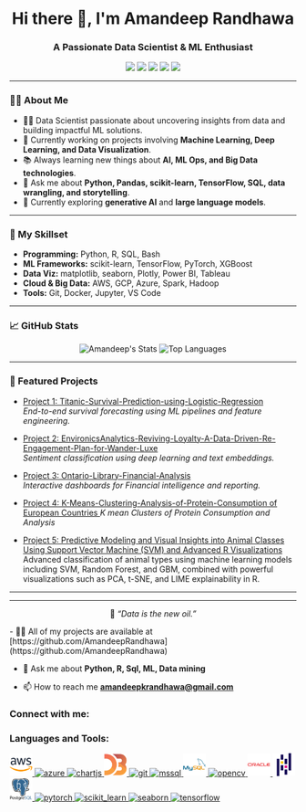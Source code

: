 <h1 align="center">Hi there 👋, I'm Amandeep Randhawa</h1>
<h3 align="center">A Passionate Data Scientist & ML Enthusiast</h3>

<p align="center">
  <img src="https://img.shields.io/badge/Python-blue?logo=python&logoColor=white" />
  <img src="https://img.shields.io/badge/R-276DC3?logo=r&logoColor=white" />
  <img src="https://img.shields.io/badge/Machine%20Learning-yellowgreen" />
  <img src="https://img.shields.io/badge/Data%20Visualization-orange" />
  <img src="https://img.shields.io/badge/Deep%20Learning-FF6F00" />
</p>

---

### 👨‍💻 About Me

- 🧑‍💻 Data Scientist passionate about uncovering insights from data and building impactful ML solutions.
- 🔭 Currently working on projects involving **Machine Learning, Deep Learning, and Data Visualization**.
- 📚 Always learning new things about **AI, ML Ops, and Big Data technologies**.
- 💬 Ask me about **Python, Pandas, scikit-learn, TensorFlow, SQL, data wrangling, and storytelling**.
- 🌱 Currently exploring **generative AI** and **large language models**.

---

### 🚀 My Skillset

- **Programming:** Python, R, SQL, Bash
- **ML Frameworks:** scikit-learn, TensorFlow, PyTorch, XGBoost
- **Data Viz:** matplotlib, seaborn, Plotly, Power BI, Tableau
- **Cloud & Big Data:** AWS, GCP, Azure, Spark, Hadoop
- **Tools:** Git, Docker, Jupyter, VS Code

---

### 📈 GitHub Stats

<p align="center">
  <img src="https://github-readme-stats.vercel.app/api?username=AmandeepRandhawa&show_icons=true&theme=radical" alt="Amandeep's Stats" />
  <img src="https://github-readme-stats.vercel.app/api/top-langs/?username=AmandeepRandhawa&layout=compact&theme=radical" alt="Top Languages" />
</p>

---

### 🚩 Featured Projects

- [Project 1: Titanic-Survival-Prediction-using-Logistic-Regression](https://github.com/AmandeepRandhawa/Titanic-Survival-Prediction-using-Logistic-Regression)  
  *End-to-end survival forecasting using ML pipelines and feature engineering.*

- [Project 2: EnvironicsAnalytics-Reviving-Loyalty-A-Data-Driven-Re-Engagement-Plan-for-Wander-Luxe](https://github.com/AmandeepRandhawa/EnvironicsAnalytics-Reviving-Loyalty-A-Data-Driven-Re-Engagement-Plan-for-Wander-Luxe)  
  *Sentiment classification using deep learning and text embeddings.*

- [Project 3: Ontario-Library-Financial-Analysis](https://github.com/AmandeepRandhawa/Ontario-Library-Financial-Analysis)  
  *Interactive dashboards for Financial intelligence and reporting.*

-  [Project 4: K-Means-Clustering-Analysis-of-Protein-Consumption of European Countries ](https://github.com/AmandeepRandhawa/K-Means-Clustering-Analysis-of-Protein-Consumption)
  *K mean Clusters of Protein Consumption and Analysis*
-  [Project 5: Predictive Modeling and Visual Insights into Animal Classes Using Support Vector Machine (SVM) and Advanced R Visualizations ](https://github.com/AmandeepRandhawa/Predictive-Modeling-into-Animal-Classes-Using-Support-Vector-Machine-SVM-and-Visual-Analysis)
Advanced classification of animal types using machine learning models including SVM, Random Forest, and GBM, combined with powerful visualizations such as PCA, t-SNE, and LIME explainability in R.


---


---

<p align="center">
  🧠 <i>“Data is the new oil.”</i>
</p>
- 👨‍💻 All of my projects are available at [https://github.com/AmandeepRandhawa](https://github.com/AmandeepRandhawa)

- 💬 Ask me about **Python, R, Sql, ML, Data mining**

- 📫 How to reach me **amandeepkrandhawa@gmail.com**

<h3 align="left">Connect with me:</h3>
<p align="left">
</p>

<h3 align="left">Languages and Tools:</h3>
<p align="left"> <a href="https://aws.amazon.com" target="_blank" rel="noreferrer"> <img src="https://raw.githubusercontent.com/devicons/devicon/master/icons/amazonwebservices/amazonwebservices-original-wordmark.svg" alt="aws" width="40" height="40"/> </a> <a href="https://azure.microsoft.com/en-in/" target="_blank" rel="noreferrer"> <img src="https://www.vectorlogo.zone/logos/microsoft_azure/microsoft_azure-icon.svg" alt="azure" width="40" height="40"/> </a> <a href="https://www.chartjs.org" target="_blank" rel="noreferrer"> <img src="https://www.chartjs.org/media/logo-title.svg" alt="chartjs" width="40" height="40"/> </a> <a href="https://d3js.org/" target="_blank" rel="noreferrer"> <img src="https://raw.githubusercontent.com/devicons/devicon/master/icons/d3js/d3js-original.svg" alt="d3js" width="40" height="40"/> </a> <a href="https://git-scm.com/" target="_blank" rel="noreferrer"> <img src="https://www.vectorlogo.zone/logos/git-scm/git-scm-icon.svg" alt="git" width="40" height="40"/> </a> <a href="https://www.microsoft.com/en-us/sql-server" target="_blank" rel="noreferrer"> <img src="https://www.svgrepo.com/show/303229/microsoft-sql-server-logo.svg" alt="mssql" width="40" height="40"/> </a> <a href="https://www.mysql.com/" target="_blank" rel="noreferrer"> <img src="https://raw.githubusercontent.com/devicons/devicon/master/icons/mysql/mysql-original-wordmark.svg" alt="mysql" width="40" height="40"/> </a> <a href="https://opencv.org/" target="_blank" rel="noreferrer"> <img src="https://www.vectorlogo.zone/logos/opencv/opencv-icon.svg" alt="opencv" width="40" height="40"/> </a> <a href="https://www.oracle.com/" target="_blank" rel="noreferrer"> <img src="https://raw.githubusercontent.com/devicons/devicon/master/icons/oracle/oracle-original.svg" alt="oracle" width="40" height="40"/> </a> <a href="https://pandas.pydata.org/" target="_blank" rel="noreferrer"> <img src="https://raw.githubusercontent.com/devicons/devicon/2ae2a900d2f041da66e950e4d48052658d850630/icons/pandas/pandas-original.svg" alt="pandas" width="40" height="40"/> </a> <a href="https://www.postgresql.org" target="_blank" rel="noreferrer"> <img src="https://raw.githubusercontent.com/devicons/devicon/master/icons/postgresql/postgresql-original-wordmark.svg" alt="postgresql" width="40" height="40"/> </a> <a href="https://pytorch.org/" target="_blank" rel="noreferrer"> <img src="https://www.vectorlogo.zone/logos/pytorch/pytorch-icon.svg" alt="pytorch" width="40" height="40"/> </a> <a href="https://scikit-learn.org/" target="_blank" rel="noreferrer"> <img src="https://upload.wikimedia.org/wikipedia/commons/0/05/Scikit_learn_logo_small.svg" alt="scikit_learn" width="40" height="40"/> </a> <a href="https://seaborn.pydata.org/" target="_blank" rel="noreferrer"> <img src="https://seaborn.pydata.org/_images/logo-mark-lightbg.svg" alt="seaborn" width="40" height="40"/> </a> <a href="https://www.tensorflow.org" target="_blank" rel="noreferrer"> <img src="https://www.vectorlogo.zone/logos/tensorflow/tensorflow-icon.svg" alt="tensorflow" width="40" height="40"/> </a> </p>

